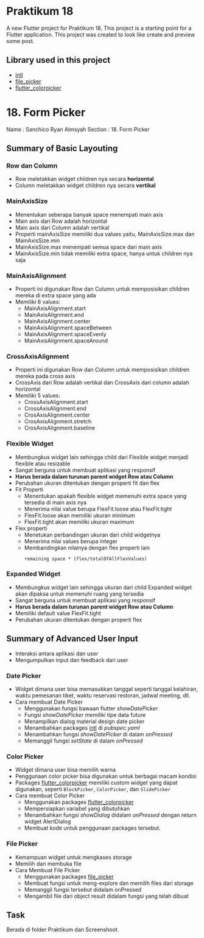 # Praktikum 18

A new Flutter project for Praktikum 18. This project is a starting point for a Flutter application. This project was created to look like create and preview some post.

## Library used in this project

- [intl](https://pub.dev/packages/intl)
- [file_picker](https://pub.dev/packages/file_picker)
- [flutter_colorpicker](https://pub.dev/packages/flutter_colorpicker)

# 18. Form Picker

Name    : Sanchico Ryan Almsyah
Section : 18. Form Picker


## Summary of Basic Layouting

### Row dan Column
- Row meletakkan widget children nya secara **horizontal**
- Column meletakkan widget children nya secara **vertikal**

### MainAxisSize
- Menentukan seberapa banyak space menempati main axis
- Main axis dari Row adalah horizontal
- Main axis dari Column adalah vertikal
- Properti mainAxisSize memiliki dua values yaitu, MainAxisSize.max dan MainAxisSize.min
- MainAxisSize.max menempati semua space dari main axis
- MainAxisSize.min tidak memiliki extra space, hanya untuk children nya saja

### MainAxisAlignment
- Properti ini digunakan Row dan Column untuk memposisikan children mereka di extra space yang ada
- Memiliki 6 values:
    - MainAxisAlignment.start
    - MainAxisAlignment.end
    - MainAxisAlignment.center
    - MainAxisAlignment.spaceBetween
    - MainAxisAlignment.spaceEvenly
    - MainAxisAlignment.spaceAround

### CrossAxisAlignment
- Properti ini digunakan Row dan Column untuk memposisikan children mereka pada cross axis
- CrossAxis dari Row adalah vertikal dan CrossAxis dari column adalah horizontal
- Memiliki 5 values:
    - CrossAxisAlignment.start
    - CrossAxisAlignment.end
    - CrosAxisAlignment.center
    - CrosAxisAlignment.stretch
    - CrosAxisAlignment.baseline

### Flexible Widget
- Membungkus widget lain sehingga child dari Flexible widget menjadi flexible atau resizable
- Sangat berguna untuk membuat aplikasi yang responsif
- **Harus berada dalam turunan parent widget Row atau Column**
- Perubahan ukuran ditentukan dengan properti fit dan flex
- Fit Properti
    - Menentukan apakah flexible widget memenuhi extra space yang tersedia di main axis nya
    - Menerima nilai value berupa FlexFit.loose atau FlexFit.tight
    - FlexFit.loose akan memiliki ukuran minimum     
    - FlexFit.tight akan memiliki ukuran maximum
- Flex properti
    - Menetukan perbandingan ukuran dari child widgetnya
    - Menerima nilai values berupa integer
    - Membandingkan nilainya dengan flex properti lain
        ```
        remaining space * (flex/totalOfAllFlexValues)
        ```

### Expanded Widget
- Membungkus widget lain sehingga ukuran dari child Expanded widget akan dipaksa untuk memenuhi ruang yang tersedia
- Sangat berguna untuk membuat aplikasi yang responsif
- **Harus berada dalam turunan parent widget Row atau Column**
- Memiliki default value FlexFit.tight
- Perubahan ukuran ditentukan dengan properti flex

## Summary of Advanced User Input
- Interaksi antara aplikasi dan user
- Mengumpulkan input dan feedback dari user

### Date Picker
- Widget dimana user bisa memasukkan tanggal seperti tanggal kelahiran, waktu pemesanan tiket, waktu reservasi restoran, jadwal meeting, dll.
- Cara membuat Date Picker
    - Menggunakan fungsi bawaan flutter *showDatePicker*
    - Fungsi *showDatePicker* memiliki tipe data future
    - Menampilkan dialog material design date picker
    - Menambahkan packages [intl](https://pub.dev/packages/intl) di *pubspec.yaml*
    - Menambahkan fungsi *showDatePicker* di dalam *onPressed*
    - Memanggil fungsi *setState* di dalam *onPressed*

### Color Picker
- Widget dimana user bisa memilih warna
- Penggunaan color picker bisa digunakan untuk berbagai macam kondisi
- Packages [flutter_colorpicker](https://pub.dev/packages/flutter_colorpicker) memiliki custom widget yang dapat digunakan, seperti `BlockPicker`, `ColorPicker`, dan `SlidePicker`
- Cara membuat Color Picker
    - Menggunakan packages [flutter_colorpicker](https://pub.dev/packages/flutter_colorpicker)
    - Mempersiapkan variabel yang dibutuhkan
    - Menambahkan fungsi *showDialog* didalam *onPressed* dengan return widget AlertDialog
    - Membuat kode untuk penggunaan packages tersebut.

### File Picker
- Kemampuan widget untuk mengkases storage
- Memilih dan membuka file
- Cara Membuat File Picker
    - Menggunakan packages [file_picker](https://pub.dev/packages/file_picker)
    - Membuat fungsi untuk meng-explore dan memilih files dari storage
    - Memanggil fungsi tersebut didalam onPressed
    - Mengambil file dari object result didalam fungsi yang telah dibuat          

## Task
Berada di folder Praktikum dan Screenshoot.


